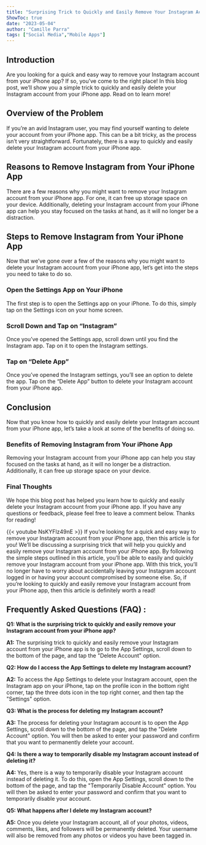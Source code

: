 ```yaml
---
title: "Surprising Trick to Quickly and Easily Remove Your Instagram Account from Your iPhone App!"
ShowToc: true 
date: "2023-05-04"
author: "Camille Parra" 
tags: ["Social Media","Mobile Apps"]
---
```

## Introduction
Are you looking for a quick and easy way to remove your Instagram account from your iPhone app? If so, you’ve come to the right place! In this blog post, we’ll show you a simple trick to quickly and easily delete your Instagram account from your iPhone app. Read on to learn more!

## Overview of the Problem
If you’re an avid Instagram user, you may find yourself wanting to delete your account from your iPhone app. This can be a bit tricky, as the process isn’t very straightforward. Fortunately, there is a way to quickly and easily delete your Instagram account from your iPhone app.

## Reasons to Remove Instagram from Your iPhone App
There are a few reasons why you might want to remove your Instagram account from your iPhone app. For one, it can free up storage space on your device. Additionally, deleting your Instagram account from your iPhone app can help you stay focused on the tasks at hand, as it will no longer be a distraction.

## Steps to Remove Instagram from Your iPhone App
Now that we’ve gone over a few of the reasons why you might want to delete your Instagram account from your iPhone app, let’s get into the steps you need to take to do so.

### Open the Settings App on Your iPhone
The first step is to open the Settings app on your iPhone. To do this, simply tap on the Settings icon on your home screen.

### Scroll Down and Tap on “Instagram”
Once you’ve opened the Settings app, scroll down until you find the Instagram app. Tap on it to open the Instagram settings.

### Tap on “Delete App”
Once you’ve opened the Instagram settings, you’ll see an option to delete the app. Tap on the “Delete App” button to delete your Instagram account from your iPhone app.

## Conclusion
Now that you know how to quickly and easily delete your Instagram account from your iPhone app, let’s take a look at some of the benefits of doing so.

### Benefits of Removing Instagram from Your iPhone App
Removing your Instagram account from your iPhone app can help you stay focused on the tasks at hand, as it will no longer be a distraction. Additionally, it can free up storage space on your device.

### Final Thoughts
We hope this blog post has helped you learn how to quickly and easily delete your Instagram account from your iPhone app. If you have any questions or feedback, please feel free to leave a comment below. Thanks for reading!

{{< youtube NsKYFlz49nE >}} 
If you’re looking for a quick and easy way to remove your Instagram account from your iPhone app, then this article is for you! We’ll be discussing a surprising trick that will help you quickly and easily remove your Instagram account from your iPhone app. By following the simple steps outlined in this article, you’ll be able to easily and quickly remove your Instagram account from your iPhone app. With this trick, you’ll no longer have to worry about accidentally leaving your Instagram account logged in or having your account compromised by someone else. So, if you’re looking to quickly and easily remove your Instagram account from your iPhone app, then this article is definitely worth a read!

## Frequently Asked Questions (FAQ) :
**Q1: What is the surprising trick to quickly and easily remove your Instagram account from your iPhone app?**

**A1:** The surprising trick to quickly and easily remove your Instagram account from your iPhone app is to go to the App Settings, scroll down to the bottom of the page, and tap the "Delete Account" option.

**Q2: How do I access the App Settings to delete my Instagram account?**

**A2:** To access the App Settings to delete your Instagram account, open the Instagram app on your iPhone, tap on the profile icon in the bottom right corner, tap the three dots icon in the top right corner, and then tap the "Settings" option.

**Q3: What is the process for deleting my Instagram account?**

**A3:** The process for deleting your Instagram account is to open the App Settings, scroll down to the bottom of the page, and tap the "Delete Account" option. You will then be asked to enter your password and confirm that you want to permanently delete your account.

**Q4: Is there a way to temporarily disable my Instagram account instead of deleting it?**

**A4:** Yes, there is a way to temporarily disable your Instagram account instead of deleting it. To do this, open the App Settings, scroll down to the bottom of the page, and tap the "Temporarily Disable Account" option. You will then be asked to enter your password and confirm that you want to temporarily disable your account.

**Q5: What happens after I delete my Instagram account?**

**A5:** Once you delete your Instagram account, all of your photos, videos, comments, likes, and followers will be permanently deleted. Your username will also be removed from any photos or videos you have been tagged in.


